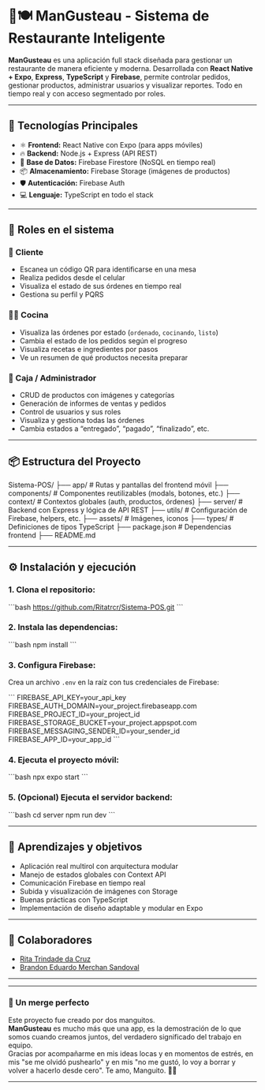 # 🥭🍽️ ManGusteau - Sistema de Restaurante Inteligente

**ManGusteau** es una aplicación full stack diseñada para gestionar un restaurante de manera eficiente y moderna. Desarrollada con **React Native + Expo**, **Express**, **TypeScript** y **Firebase**, permite controlar pedidos, gestionar productos, administrar usuarios y visualizar reportes. Todo en tiempo real y con acceso segmentado por roles.

---

## 🚀 Tecnologías Principales

- ⚛️ **Frontend:** React Native con Expo (para apps móviles)
- 🔥 **Backend:** Node.js + Express (API REST)
- 💬 **Base de Datos:** Firebase Firestore (NoSQL en tiempo real)
- 📦 **Almacenamiento:** Firebase Storage (imágenes de productos)
- 🛡️ **Autenticación:** Firebase Auth
- 💻 **Lenguaje:** TypeScript en todo el stack

---

## 👥 Roles en el sistema

### 👤 Cliente
- Escanea un código QR para identificarse en una mesa
- Realiza pedidos desde el celular
- Visualiza el estado de sus órdenes en tiempo real
- Gestiona su perfil y PQRS

### 👨‍🍳 Cocina
- Visualiza las órdenes por estado (`ordenado`, `cocinando`, `listo`)
- Cambia el estado de los pedidos según el progreso
- Visualiza recetas e ingredientes por pasos
- Ve un resumen de qué productos necesita preparar

### 💼 Caja / Administrador
- CRUD de productos con imágenes y categorías
- Generación de informes de ventas y pedidos
- Control de usuarios y sus roles
- Visualiza y gestiona todas las órdenes
- Cambia estados a “entregado”, “pagado”, “finalizado”, etc.

---

## 📦 Estructura del Proyecto

Sistema-POS/
├── app/                     # Rutas y pantallas del frontend móvil
├── components/              # Componentes reutilizables (modals, botones, etc.)
├── context/                 # Contextos globales (auth, productos, órdenes)
├── server/                  # Backend con Express y lógica de API REST
├── utils/                   # Configuración de Firebase, helpers, etc.
├── assets/                  # Imágenes, iconos
├── types/                   # Definiciones de tipos TypeScript
├── package.json             # Dependencias frontend
├── README.md

---

## ⚙️ Instalación y ejecución

### 1. Clona el repositorio:

\`\`\`bash
https://github.com/Ritatrcr/Sistema-POS.git
\`\`\`

### 2. Instala las dependencias:

\`\`\`bash
npm install
\`\`\`

### 3. Configura Firebase:

Crea un archivo `.env` en la raíz con tus credenciales de Firebase:

\`\`\`
FIREBASE_API_KEY=your_api_key
FIREBASE_AUTH_DOMAIN=your_project.firebaseapp.com
FIREBASE_PROJECT_ID=your_project_id
FIREBASE_STORAGE_BUCKET=your_project.appspot.com
FIREBASE_MESSAGING_SENDER_ID=your_sender_id
FIREBASE_APP_ID=your_app_id
\`\`\`

### 4. Ejecuta el proyecto móvil:

\`\`\`bash
npx expo start
\`\`\`

### 5. (Opcional) Ejecuta el servidor backend:

\`\`\`bash
cd server
npm run dev
\`\`\`

---

## 🧠 Aprendizajes y objetivos

- Aplicación real multirol con arquitectura modular
- Manejo de estados globales con Context API
- Comunicación Firebase en tiempo real
- Subida y visualización de imágenes con Storage
- Buenas prácticas con TypeScript
- Implementación de diseño adaptable y modular en Expo

---

## 🤝 Colaboradores

- [Rita Trindade da Cruz](https://github.com/Ritatrcr) 
- [Brandon Eduardo Merchan Sandoval](https://github.com/Merchito12) 

---

---

### 💛 Un merge perfecto


Este proyecto fue creado por dos manguitos.  
**ManGusteau** es mucho más que una app, es la demostración de lo que somos cuando creamos juntos, del verdadero significado del trabajo en equipo.  
Gracias por acompañarme en mis ideas locas y en momentos de estrés, en mis "se me olvidó pushearlo" y en mis "no me gustó, lo voy a borrar y volver a hacerlo desde cero". 
Te amo, Manguito. 💛🥭

 

---
